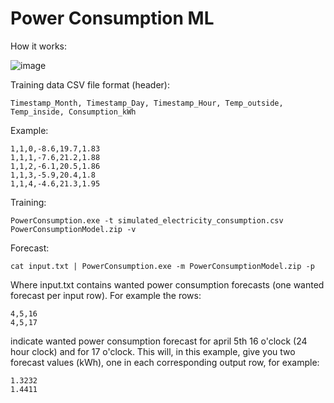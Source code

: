 # Power Consumption ML

How it works:

![image](https://github.com/user-attachments/assets/af0c74c9-d518-470e-83e6-e05c4ffe3681)



Training data CSV file format (header):
```
Timestamp_Month, Timestamp_Day, Timestamp_Hour, Temp_outside, Temp_inside, Consumption_kWh
```

Example:

```
1,1,0,-8.6,19.7,1.83
1,1,1,-7.6,21.2,1.88
1,1,2,-6.1,20.5,1.86
1,1,3,-5.9,20.4,1.8
1,1,4,-4.6,21.3,1.95
```

Training:
```
PowerConsumption.exe -t simulated_electricity_consumption.csv PowerConsumptionModel.zip -v
```

Forecast:
```
cat input.txt | PowerConsumption.exe -m PowerConsumptionModel.zip -p
```
Where input.txt contains wanted power consumption forecasts (one wanted forecast per input row). For example the rows:

```
4,5,16 
4,5,17
```


indicate wanted power consumption forecast for april 5th 16 o'clock (24 hour clock) and for 17 o'clock. This will, in this example, give you two forecast values (kWh), one in each corresponding output row, for example:
```
1.3232
1.4411
```
